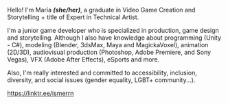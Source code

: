 Hello! I'm María ***(she/her)***, a graduate in Video Game Creation and Storytelling + title of Expert in Technical Artist.

I'm a junior game developer who is specialized in production, game design and storytelling. Although I also have knowledge about programming (Unity - C#), modeling (Blender, 3dsMax, Maya and MagickaVoxel), animation (2D/3D), audiovisual production (Photoshop, Adobe Premiere, and Sony Vegas), VFX (Adobe After Effects), eSports and more.

Also, I'm really interested and committed to accessibility, inclusion, diversity, and social issues (gender equality, LGBT+ community...).

https://linktr.ee/ismerrn
